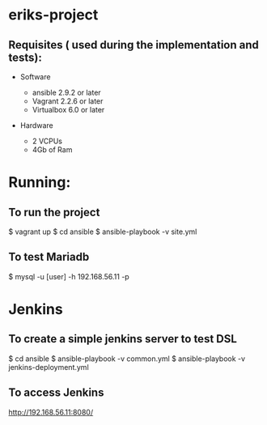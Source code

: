 # eriks-project

## Requisites ( used during the implementation and tests):
- Software
  - ansible 2.9.2 or later
  - Vagrant 2.2.6 or later
  - Virtualbox 6.0 or later

- Hardware
  - 2 VCPUs
  - 4Gb of Ram

# Running:
## To run the project
  $ vagrant up
  $ cd ansible
  $ ansible-playbook -v site.yml

## To test Mariadb
  $ mysql -u [user] -h 192.168.56.11 -p

# Jenkins
## To create a simple jenkins server to test DSL
  $ cd ansible
  $ ansible-playbook -v common.yml
  $ ansible-playbook -v jenkins-deployment.yml

## To access Jenkins
http://192.168.56.11:8080/

